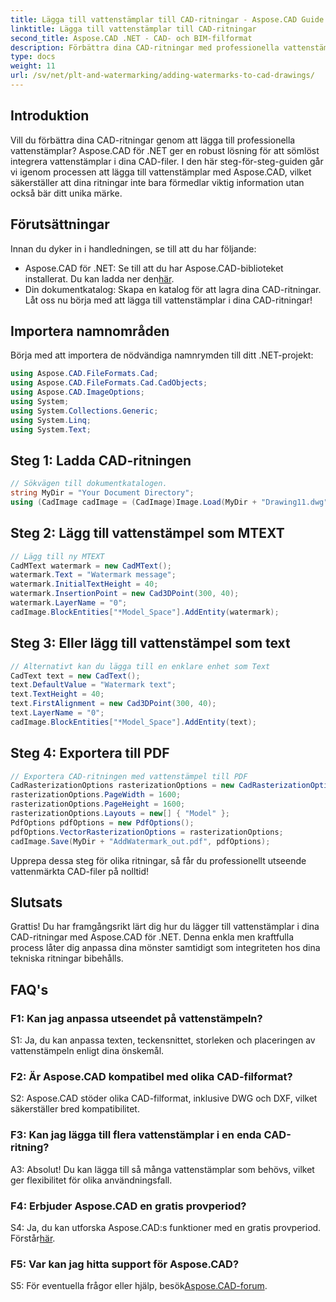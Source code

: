 ```yaml
---
title: Lägga till vattenstämplar till CAD-ritningar - Aspose.CAD Guide
linktitle: Lägga till vattenstämplar till CAD-ritningar
second_title: Aspose.CAD .NET - CAD- och BIM-filformat
description: Förbättra dina CAD-ritningar med professionella vattenstämplar med Aspose.CAD för .NET. Följ vår steg-för-steg-guide för personliga och engagerande design.
type: docs
weight: 11
url: /sv/net/plt-and-watermarking/adding-watermarks-to-cad-drawings/
---
```

## Introduktion

Vill du förbättra dina CAD-ritningar genom att lägga till professionella vattenstämplar? Aspose.CAD för .NET ger en robust lösning för att sömlöst integrera vattenstämplar i dina CAD-filer. I den här steg-för-steg-guiden går vi igenom processen att lägga till vattenstämplar med Aspose.CAD, vilket säkerställer att dina ritningar inte bara förmedlar viktig information utan också bär ditt unika märke.

## Förutsättningar

Innan du dyker in i handledningen, se till att du har följande:
-  Aspose.CAD för .NET: Se till att du har Aspose.CAD-biblioteket installerat. Du kan ladda ner den[här](https://releases.aspose.com/cad/net/).
- Din dokumentkatalog: Skapa en katalog för att lagra dina CAD-ritningar.
Låt oss nu börja med att lägga till vattenstämplar i dina CAD-ritningar!

## Importera namnområden

Börja med att importera de nödvändiga namnrymden till ditt .NET-projekt:

```csharp
using Aspose.CAD.FileFormats.Cad;
using Aspose.CAD.FileFormats.Cad.CadObjects;
using Aspose.CAD.ImageOptions;
using System;
using System.Collections.Generic;
using System.Linq;
using System.Text;
```

## Steg 1: Ladda CAD-ritningen

```csharp
// Sökvägen till dokumentkatalogen.
string MyDir = "Your Document Directory";
using (CadImage cadImage = (CadImage)Image.Load(MyDir + "Drawing11.dwg")) {
```

## Steg 2: Lägg till vattenstämpel som MTEXT

```csharp
// Lägg till ny MTEXT
CadMText watermark = new CadMText();
watermark.Text = "Watermark message";
watermark.InitialTextHeight = 40;
watermark.InsertionPoint = new Cad3DPoint(300, 40);
watermark.LayerName = "0";
cadImage.BlockEntities["*Model_Space"].AddEntity(watermark);
```

## Steg 3: Eller lägg till vattenstämpel som text

```csharp
// Alternativt kan du lägga till en enklare enhet som Text
CadText text = new CadText();
text.DefaultValue = "Watermark text";
text.TextHeight = 40;
text.FirstAlignment = new Cad3DPoint(300, 40);
text.LayerName = "0";
cadImage.BlockEntities["*Model_Space"].AddEntity(text);
```

## Steg 4: Exportera till PDF

```csharp
// Exportera CAD-ritningen med vattenstämpel till PDF
CadRasterizationOptions rasterizationOptions = new CadRasterizationOptions();
rasterizationOptions.PageWidth = 1600;
rasterizationOptions.PageHeight = 1600;
rasterizationOptions.Layouts = new[] { "Model" };
PdfOptions pdfOptions = new PdfOptions();
pdfOptions.VectorRasterizationOptions = rasterizationOptions;
cadImage.Save(MyDir + "AddWatermark_out.pdf", pdfOptions);
```

Upprepa dessa steg för olika ritningar, så får du professionellt utseende vattenmärkta CAD-filer på nolltid!

## Slutsats

Grattis! Du har framgångsrikt lärt dig hur du lägger till vattenstämplar i dina CAD-ritningar med Aspose.CAD för .NET. Denna enkla men kraftfulla process låter dig anpassa dina mönster samtidigt som integriteten hos dina tekniska ritningar bibehålls.

## FAQ's

### F1: Kan jag anpassa utseendet på vattenstämpeln?

S1: Ja, du kan anpassa texten, teckensnittet, storleken och placeringen av vattenstämpeln enligt dina önskemål.

### F2: Är Aspose.CAD kompatibel med olika CAD-filformat?

S2: Aspose.CAD stöder olika CAD-filformat, inklusive DWG och DXF, vilket säkerställer bred kompatibilitet.

### F3: Kan jag lägga till flera vattenstämplar i en enda CAD-ritning?

A3: Absolut! Du kan lägga till så många vattenstämplar som behövs, vilket ger flexibilitet för olika användningsfall.

### F4: Erbjuder Aspose.CAD en gratis provperiod?

S4: Ja, du kan utforska Aspose.CAD:s funktioner med en gratis provperiod. Förstår[här](https://releases.aspose.com/).

### F5: Var kan jag hitta support för Aspose.CAD?

 S5: För eventuella frågor eller hjälp, besök[Aspose.CAD-forum](https://forum.aspose.com/c/cad/19).